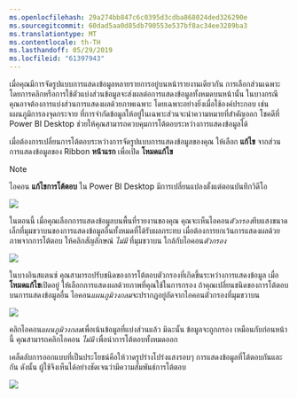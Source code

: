 ```yaml
---
ms.openlocfilehash: 29a274bb847c6c0395d3cdba868024ded326290e
ms.sourcegitcommit: 60dad5aa0d85db790553e537bf8ac34ee3289ba3
ms.translationtype: MT
ms.contentlocale: th-TH
ms.lasthandoff: 05/29/2019
ms.locfileid: "61397943"
---
```

เมื่อคุณมีการจัดรูปแบบการแสดงข้อมูลหลายรายการอยู่บนหน้ารายงานเดียวกัน การเลือกส่วนเฉพาะโดยการคลิกหรือการใช้ตัวแบ่งส่วนข้อมูลจะส่งผลต่อการแสดงข้อมูลทั้งหมดบนหน้านั้น ในบางกรณี คุณอาจต้องการแบ่งส่วนการแสดงผลด้วยภาพเฉพาะ โดยเฉพาะอย่างยิ่งเมื่อใช้องค์ประกอบ เช่น แผนภูมิการลงจุดกระจาย ที่การจำกัดข้อมูลให้อยู่ในเฉพาะส่วนจะนำความหมายที่สำคัญออก โชคดีที่ Power BI Desktop ช่วยให้คุณสามารถควบคุมการโต้ตอบระหว่างการแสดงข้อมูลได้

เมื่อต้องการเปลี่ยนการโต้ตอบระหว่างการจัดรูปแบบการแสดงข้อมูลของคุณ ให้เลือก **แก้ไข** จากส่วนการแสดงข้อมูลของ Ribbon **หน้าแรก** เพื่อเปิด **โหมดแก้ไข**

>[!NOTE]
>ไอคอน **แก้ไขการโต้ตอบ** ใน Power BI Desktop มีการเปลี่ยนแปลงตั้งแต่ตอนบันทึกวิดีโอ
> 
> 

![](media/3-11a-create-interaction-between-visualizations/3-11a_1.png)

ในตอนนี้ เมื่อคุณเลือกการแสดงข้อมูลบนพื้นที่รายงานของคุณ คุณจะเห็นไอคอน*ตัวกรอง*ทึบแสงขนาดเล็กที่มุมขวาบนของการแสดงข้อมูลอื่นทั้งหมดที่ได้รับผลกระทบ เมื่อต้องการยกเว้นการแสดงผลด้วยภาพจากการโต้ตอบ ให้คลิกสัญลักษณ์ *ไม่มี* ที่มุมขวาบน ใกล้กับไอคอน*ตัวกรอง*

![](media/3-11a-create-interaction-between-visualizations/3-11a_2.png)

ในบางอินสแตนซ์ คุณสามารถปรับชนิดของการโต้ตอบตัวกรองที่เกิดขึ้นระหว่างการแสดงข้อมูล เมื่อ**โหมดแก้ไข**เปิดอยู่ ให้เลือกการแสดงผลด้วยภาพที่คุณใช้ในการกรอง ถ้าคุณเปลี่ยนชนิดของการโต้ตอบบนการแสดงข้อมูลอื่น ไอคอน*แผนภูมิวงกลม*จะปรากฏอยู่ถัดจากไอคอนตัวกรองที่มุมขวาบน

![](media/3-11a-create-interaction-between-visualizations/3-11a_3.png)

คลิกไอคอน*แผนภูมิวงกลม*เพื่อเน้นข้อมูลที่แบ่งส่วนแล้ว มิฉะนั้น ข้อมูลจะถูกกรอง เหมือนกับก่อนหน้านี้ คุณสามารถคลิกไอคอน *ไม่มี* เพื่อนำการโต้ตอบทั้งหมดออก

เคล็ดลับการออกแบบที่เป็นประโยชน์คือให้วาดรูปร่างโปร่งแสงรอบๆ การแสดงข้อมูลที่โต้ตอบกันและกัน ดังนั้น ผู้ใช้จึงเห็นได้อย่างชัดเจนว่ามีความสัมพันธ์การโต้ตอบ

![](media/3-11a-create-interaction-between-visualizations/3-11a_4.png)

